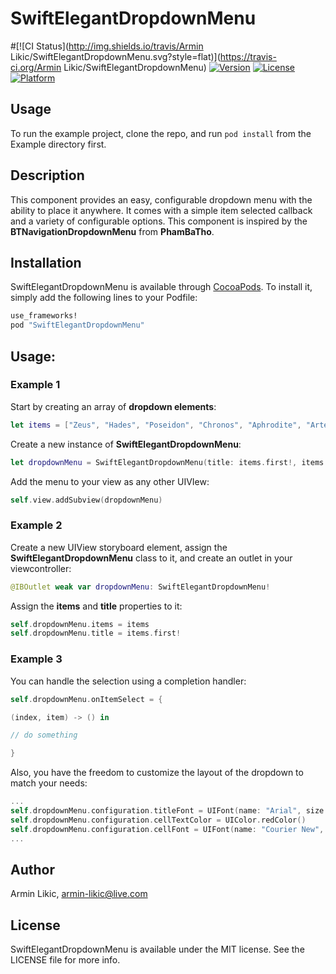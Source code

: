 # SwiftElegantDropdownMenu

#[![CI Status](http://img.shields.io/travis/Armin Likic/SwiftElegantDropdownMenu.svg?style=flat)](https://travis-ci.org/Armin Likic/SwiftElegantDropdownMenu)
[![Version](https://img.shields.io/cocoapods/v/SwiftElegantDropdownMenu.svg?style=flat)](http://cocoapods.org/pods/SwiftElegantDropdownMenu)
[![License](https://img.shields.io/cocoapods/l/SwiftElegantDropdownMenu.svg?style=flat)](http://cocoapods.org/pods/SwiftElegantDropdownMenu)
[![Platform](https://img.shields.io/cocoapods/p/SwiftElegantDropdownMenu.svg?style=flat)](http://cocoapods.org/pods/SwiftElegantDropdownMenu)

## Usage

To run the example project, clone the repo, and run `pod install` from the Example directory first.

## Description

This component provides an easy, configurable dropdown menu with the ability to place it anywhere. It comes with a simple item selected callback and a variety of configurable options. This component is inspired by the **BTNavigationDropdownMenu** from **PhamBaTho**.

## Installation

SwiftElegantDropdownMenu is available through [CocoaPods](http://cocoapods.org). To install
it, simply add the following lines to your Podfile:

```ruby
use_frameworks!
pod "SwiftElegantDropdownMenu"
```

## Usage:
### Example 1
Start by creating an array of **dropdown elements**:
```swift
let items = ["Zeus", "Hades", "Poseidon", "Chronos", "Aphrodite", "Artemis", "Hefestus"]
```
Create a new instance of **SwiftElegantDropdownMenu**:
```swift
let dropdownMenu = SwiftElegantDropdownMenu(title: items.first!, items: items)
```
Add the menu to your view as any other UIVIew:
```swift
self.view.addSubview(dropdownMenu)
```
### Example 2
Create a new UIView storyboard element, assign the **SwiftElegantDropdownMenu** class to it, and create an outlet in your viewcontroller:
```swift
@IBOutlet weak var dropdownMenu: SwiftElegantDropdownMenu!
```
Assign the **items** and **title** properties to it:
```swift
self.dropdownMenu.items = items
self.dropdownMenu.title = items.first!
```

### Example 3
You can handle the selection using a completion handler:
```swift
self.dropdownMenu.onItemSelect = {

(index, item) -> () in

// do something

}
```
Also, you have the freedom to customize the layout of the dropdown to match your needs:
```swift
...
self.dropdownMenu.configuration.titleFont = UIFont(name: "Arial", size: 22)!
self.dropdownMenu.configuration.cellTextColor = UIColor.redColor()
self.dropdownMenu.configuration.cellFont = UIFont(name: "Courier New", size: 18)!
...
```

## Author

Armin Likic, armin-likic@live.com

## License

SwiftElegantDropdownMenu is available under the MIT license. See the LICENSE file for more info.
